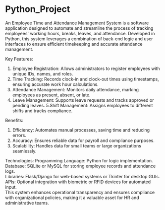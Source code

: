 # Python_Project
An Employee Time and Attendance Management System is a software application designed to automate and streamline the process of tracking employees' working hours, breaks, leaves, and attendance. Developed in Python, this system leverages a combination of back-end logic and user interfaces to ensure efficient timekeeping and accurate attendance management.

Key Features:
1. Employee Registration: Allows administrators to register employees with unique IDs, names, and roles.<br>
2. Time Tracking: Records clock-in and clock-out times using timestamps, ensuring accurate work hour calculations.<br>
3. Attendance Management: Monitors daily attendance, marking employees as present, absent, or late.
4. Leave Management: Supports leave requests and tracks approved or pending leaves.
5.Shift Management: Assigns employees to different shifts and tracks compliance.

Benefits:
1. Efficiency: Automates manual processes, saving time and reducing errors.
2. Accuracy: Ensures reliable data for payroll and compliance purposes.
3. Scalability: Handles data for small teams or large organizations seamlessly.

Technologies:
Programming Language: Python for logic implementation.<br>
Database: SQLite or MySQL for storing employee records and attendance logs.<br>
Libraries: Flask/Django for web-based systems or Tkinter for desktop GUIs.<br>
APIs: Optional integration with biometric or RFID devices for automated input.<br>
This system enhances operational transparency and ensures compliance with organizational policies, making it a valuable asset for HR and administrative teams.<br>
